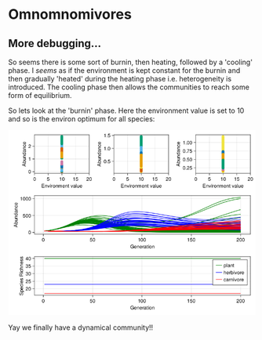 # Omnomnomivores

## More debugging...

So seems there is some sort of burnin, then heating, followed by a 'cooling'
phase. I _seems_ as if the environment is kept constant for the burnin and then
gradually 'heated' during the heating phase i.e. heterogeneity is introduced.
The cooling phase then allows the communities to reach some form of equilibrium.

So lets look at the 'burnin' phase. Here the environment value is set to 10 and so is the environ optimum for all species:

![burn in](figures/diagnostics_burnin.png)

Yay we finally have a dynamical community!!


